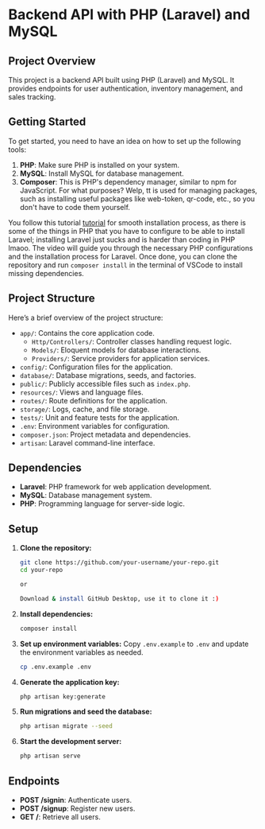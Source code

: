 # Backend API with PHP (Laravel) and MySQL

## Project Overview

This project is a backend API built using PHP (Laravel) and MySQL. It provides endpoints for user authentication, inventory management, and sales tracking.

## Getting Started

To get started, you need to have an idea on how to set up the following tools:

1. **PHP**: Make sure PHP is installed on your system.
2. **MySQL**: Install MySQL for database management.
3. **Composer**: This is PHP's dependency manager, similar to npm for JavaScript. For what purposes? Welp, tt is used for managing packages, such as installing useful packages like web-token, qr-code, etc., so you don't have to code them yourself.

You follow this tutorial [tutorial](https://www.youtube.com/watch?v=iBaM5LYgyPk) for smooth installation process, as there is some of the things in PHP that you have to configure to be able to install Laravel; installing Laravel just sucks and is harder than coding in PHP lmaoo. The video will guide you through the necessary PHP configurations and the installation process for Laravel. Once done, you can clone the repository and run ```composer install``` in the terminal of VSCode to install missing dependencies.

## Project Structure

Here’s a brief overview of the project structure:

- `app/`: Contains the core application code.
  - `Http/Controllers/`: Controller classes handling request logic.
  - `Models/`: Eloquent models for database interactions.
  - `Providers/`: Service providers for application services.
- `config/`: Configuration files for the application.
- `database/`: Database migrations, seeds, and factories.
- `public/`: Publicly accessible files such as `index.php`.
- `resources/`: Views and language files.
- `routes/`: Route definitions for the application.
- `storage/`: Logs, cache, and file storage.
- `tests/`: Unit and feature tests for the application.
- `.env`: Environment variables for configuration.
- `composer.json`: Project metadata and dependencies.
- `artisan`: Laravel command-line interface.

## Dependencies

- **Laravel**: PHP framework for web application development.
- **MySQL**: Database management system.
- **PHP**: Programming language for server-side logic.

## Setup

1. **Clone the repository:**
   ```bash
   git clone https://github.com/your-username/your-repo.git
   cd your-repo
   
   or

   Download & install GitHub Desktop, use it to clone it :) 
   ```

2. **Install dependencies:**
   ```bash
   composer install
   ```

3. **Set up environment variables:**
   Copy `.env.example` to `.env` and update the environment variables as needed.
   ```bash
   cp .env.example .env
   ```

4. **Generate the application key:**
   ```bash
   php artisan key:generate
   ```

5. **Run migrations and seed the database:**
   ```bash
   php artisan migrate --seed
   ```

6. **Start the development server:**
   ```bash
   php artisan serve
   ```

## Endpoints

- **POST /signin**: Authenticate users.
- **POST /signup**: Register new users.
- **GET /**: Retrieve all users.


<!--## Contributing

Contributions are welcome! Please follow these guidelines:

1. Fork the repository.
2. Create a feature branch (`git checkout -b feature/YourFeature`).
3. Commit your changes (`git commit -am 'Add new feature'`).
4. Push to the branch (`git push origin feature/YourFeature`).
5. Open a pull request.->
